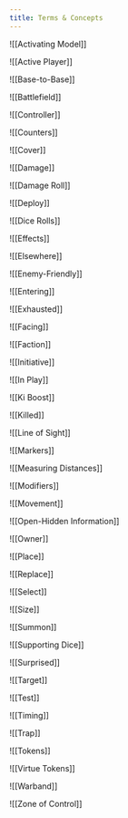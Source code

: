```yaml
---
title: Terms & Concepts
---
```


![[Activating Model]]

![[Active Player]]

![[Base-to-Base]]

![[Battlefield]]

![[Controller]]

![[Counters]]

![[Cover]]

![[Damage]]

![[Damage Roll]]

![[Deploy]]

![[Dice Rolls]]

![[Effects]]

![[Elsewhere]]

![[Enemy-Friendly]]

![[Entering]]

![[Exhausted]]

![[Facing]]

![[Faction]]

![[Initiative]]

![[In Play]]

![[Ki Boost]]

![[Killed]]

![[Line of Sight]]

![[Markers]]

![[Measuring Distances]]

![[Modifiers]]

![[Movement]]

![[Open-Hidden Information]]

![[Owner]]

![[Place]]

![[Replace]]

![[Select]]

![[Size]]

![[Summon]]

![[Supporting Dice]]

![[Surprised]]

![[Target]]

![[Test]]

![[Timing]]

![[Trap]]

![[Tokens]]

![[Virtue Tokens]]

![[Warband]]

![[Zone of Control]]

